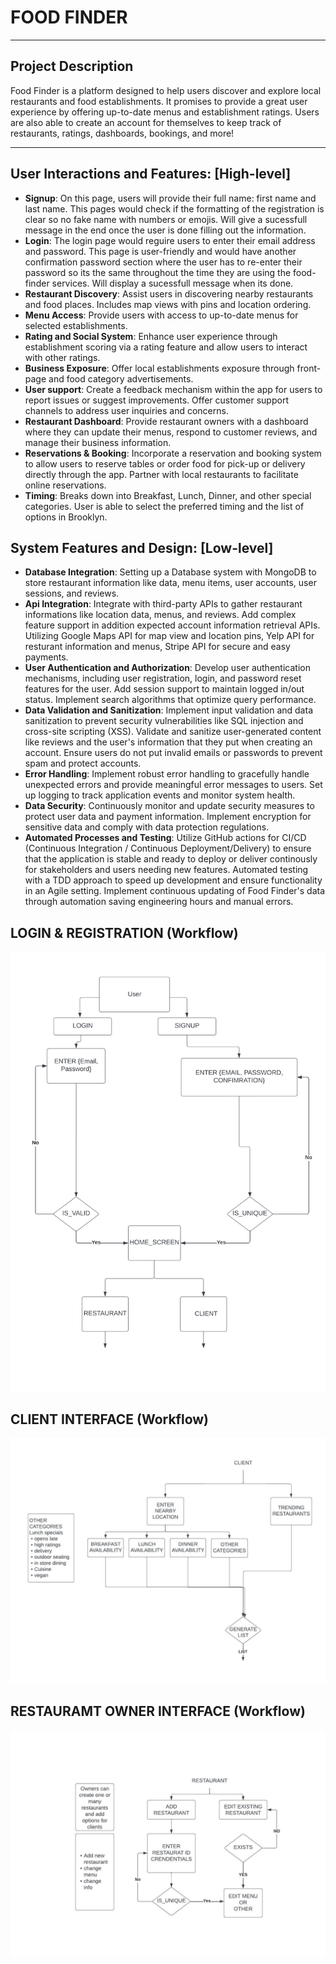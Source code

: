 # **FOOD FINDER**

---

## Project Description

Food Finder is a platform designed to help users discover and explore local restaurants and food establishments. It promises to provide a great user experience by offering up-to-date menus and establishment ratings. Users are also able to create an account for themselves to keep track of restaurants, ratings, dashboards, bookings, and more!

---

## User Interactions and Features: [High-level]
- **Signup**: On this page, users will provide their full name: first name and last name. This pages would check if the formatting of the registration is clear so no fake name with numbers or emojis. Will give a sucessfull message in the end once the user is done filling out the information.
- **Login**: The login page would reguire users to enter their email address and password. This page is user-friendly and would have another confirmation password section where the user has to re-enter their password so its the same throughout the time they are using the food-finder services. Will display a sucessfull message when its done. 
- **Restaurant Discovery**: Assist users in discovering nearby restaurants and food places. Includes map views with pins and location ordering.
- **Menu Access**: Provide users with access to up-to-date menus for selected establishments.
- **Rating and Social System**: Enhance user experience through establishment scoring via a rating feature and allow users to interact with other ratings.
- **Business Exposure**: Offer local establishments exposure through front-page and food category advertisements. 
- **User support**: Create a feedback mechanism within the app for users to report issues or suggest improvements. Offer customer support channels to address user inquiries and concerns.
- **Restaurant Dashboard**: Provide restaurant owners with a dashboard where they can update their menus, respond to customer reviews, and manage their business information.
- **Reservations & Booking**: Incorporate a reservation and booking system to allow users to reserve tables or order food for pick-up or delivery directly through the app. Partner with local restaurants to facilitate online reservations.
- **Timing**: Breaks down into Breakfast, Lunch, Dinner, and other special categories. User is able to select the preferred timing and the list of options in Brooklyn.

## System Features and Design: [Low-level]
- **Database Integration**: Setting up a Database system with MongoDB to store restaurant information like data, menu items, user accounts, user sessions, and reviews.
- **Api Integration**: Integrate with third-party APIs to gather restaurant informations like location data, menus, and reviews. Add complex feature support in addition expected account information retrieval APIs. Utilizing Google Maps API for map view and location pins, Yelp API for resturant information and menus, 
Stripe API for secure and easy payments.
- **User Authentication and Authorization**: Develop user authentication mechanisms, including user registration, login, and password reset features for the user. Add session support to maintain logged in/out status. Implement search algorithms that optimize query performance.
- **Data Validation and Sanitization**: Implement input validation and data sanitization to prevent security vulnerabilities like SQL injection and cross-site scripting (XSS). Validate and sanitize user-generated content like reviews and the user's information that they put when creating an account. Ensure users do not put invalid emails or passwords to prevent spam and protect accounts.
- **Error Handling**: Implement robust error handling to gracefully handle unexpected errors and provide meaningful error messages to users. Set up logging to track application events and monitor system health.
- **Data Security**: Continuously monitor and update security measures to protect user data and payment information. Implement encryption for sensitive data and comply with data protection regulations.
- **Automated Processes and Testing**: Utilize GitHub actions for CI/CD (Continuous Integration / Continuous Deployment/Delivery) to ensure that the application is stable and ready to deploy or deliver continously for stakeholders and users needing new features. Automated testing with a TDD approach to speed up development and ensure functionality in an Agile setting. Implement continuous updating of Food Finder's data through automation saving engineering hours and manual errors.

## LOGIN & REGISTRATION (Workflow)

![Food Finder Image](https://github.com/mukutchowdhury/Food-Finder/raw/master/ff_image_1.jpg)

  
## CLIENT INTERFACE (Workflow)

![Food Finder Image](https://github.com/mukutchowdhury/Food-Finder/blob/master/ff_client_workflow.jpeg)


## RESTAURAMT OWNER INTERFACE (Workflow)

![Food Finder Image](https://github.com/mukutchowdhury/Food-Finder/blob/master/ff_owner_workflow.jpeg)